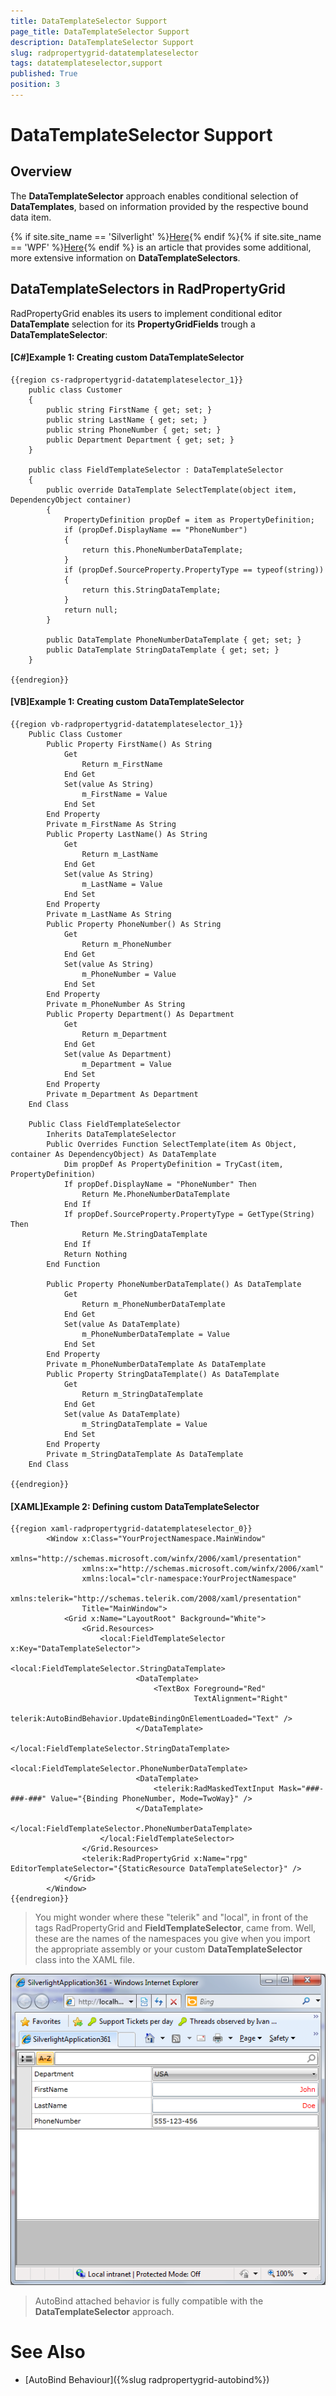 ```yaml
---
title: DataTemplateSelector Support
page_title: DataTemplateSelector Support
description: DataTemplateSelector Support
slug: radpropertygrid-datatemplateselector
tags: datatemplateselector,support
published: True
position: 3
---
```


# DataTemplateSelector Support



## Overview

The __DataTemplateSelector__ approach enables conditional selection of __DataTemplates__, based on information provided by the respective bound data item. 
         

{% if site.site_name == 'Silverlight' %}[Here](http://www.telerik.com/help/silverlight/gridview-template-selectors-overview.html){% endif %}{% if site.site_name == 'WPF' %}[Here](http://www.telerik.com/help/wpf/gridview-template-selectors-overview.html){% endif %} is an article that provides some additional, more extensive information on __DataTemplateSelectors__.
        

## DataTemplateSelectors in RadPropertyGrid

RadPropertyGrid enables its users to implement conditional editor __DataTemplate__ selection for its __PropertyGridFields__ trough a __DataTemplateSelector__:

#### __[C#]Example 1: Creating custom DataTemplateSelector__

	{{region cs-radpropertygrid-datatemplateselector_1}}	    
	    public class Customer
	    {
	        public string FirstName { get; set; }
	        public string LastName { get; set; }
	        public string PhoneNumber { get; set; }
	        public Department Department { get; set; }
	    }
	 
	    public class FieldTemplateSelector : DataTemplateSelector
	    {
	        public override DataTemplate SelectTemplate(object item, DependencyObject container)
	        {
	            PropertyDefinition propDef = item as PropertyDefinition;
	            if (propDef.DisplayName == "PhoneNumber")
	            {
	                return this.PhoneNumberDataTemplate;
	            }
	            if (propDef.SourceProperty.PropertyType == typeof(string))
	            {
	                return this.StringDataTemplate;
	            }
	            return null;
	        }
	 
	        public DataTemplate PhoneNumberDataTemplate { get; set; }
	        public DataTemplate StringDataTemplate { get; set; }
	    }
	
	{{endregion}}



#### __[VB]Example 1: Creating custom DataTemplateSelector__

	{{region vb-radpropertygrid-datatemplateselector_1}}
	    Public Class Customer
	        Public Property FirstName() As String
	            Get
	                Return m_FirstName
	            End Get
	            Set(value As String)
	                m_FirstName = Value
	            End Set
	        End Property
	        Private m_FirstName As String
	        Public Property LastName() As String
	            Get
	                Return m_LastName
	            End Get
	            Set(value As String)
	                m_LastName = Value
	            End Set
	        End Property
	        Private m_LastName As String
	        Public Property PhoneNumber() As String
	            Get
	                Return m_PhoneNumber
	            End Get
	            Set(value As String)
	                m_PhoneNumber = Value
	            End Set
	        End Property
	        Private m_PhoneNumber As String
	        Public Property Department() As Department
	            Get
	                Return m_Department
	            End Get
	            Set(value As Department)
	                m_Department = Value
	            End Set
	        End Property
	        Private m_Department As Department
	    End Class
	
	    Public Class FieldTemplateSelector
	        Inherits DataTemplateSelector
	        Public Overrides Function SelectTemplate(item As Object, container As DependencyObject) As DataTemplate
	            Dim propDef As PropertyDefinition = TryCast(item, PropertyDefinition)
	            If propDef.DisplayName = "PhoneNumber" Then
	                Return Me.PhoneNumberDataTemplate
	            End If
	            If propDef.SourceProperty.PropertyType = GetType(String) Then
	                Return Me.StringDataTemplate
	            End If
	            Return Nothing
	        End Function
	
	        Public Property PhoneNumberDataTemplate() As DataTemplate
	            Get
	                Return m_PhoneNumberDataTemplate
	            End Get
	            Set(value As DataTemplate)
	                m_PhoneNumberDataTemplate = Value
	            End Set
	        End Property
	        Private m_PhoneNumberDataTemplate As DataTemplate
	        Public Property StringDataTemplate() As DataTemplate
	            Get
	                Return m_StringDataTemplate
	            End Get
	            Set(value As DataTemplate)
	                m_StringDataTemplate = Value
	            End Set
	        End Property
	        Private m_StringDataTemplate As DataTemplate
	    End Class
	
	{{endregion}}

#### __[XAML]Example 2: Defining custom DataTemplateSelector__

	{{region xaml-radpropertygrid-datatemplateselector_0}}
			<Window x:Class="YourProjectNamespace.MainWindow"
			        xmlns="http://schemas.microsoft.com/winfx/2006/xaml/presentation"
			        xmlns:x="http://schemas.microsoft.com/winfx/2006/xaml"
			        xmlns:local="clr-namespace:YourProjectNamespace"
			        xmlns:telerik="http://schemas.telerik.com/2008/xaml/presentation"
			        Title="MainWindow">
				<Grid x:Name="LayoutRoot" Background="White">
					<Grid.Resources>
						<local:FieldTemplateSelector x:Key="DataTemplateSelector">
							<local:FieldTemplateSelector.StringDataTemplate>
								<DataTemplate>
									<TextBox Foreground="Red"
									         TextAlignment="Right"
									         telerik:AutoBindBehavior.UpdateBindingOnElementLoaded="Text" />
								</DataTemplate>
							</local:FieldTemplateSelector.StringDataTemplate>
							<local:FieldTemplateSelector.PhoneNumberDataTemplate>
								<DataTemplate>
									<telerik:RadMaskedTextInput Mask="###-###-###" Value="{Binding PhoneNumber, Mode=TwoWay}" />
								</DataTemplate>
							</local:FieldTemplateSelector.PhoneNumberDataTemplate>
						</local:FieldTemplateSelector>
					</Grid.Resources>
					<telerik:RadPropertyGrid x:Name="rpg" EditorTemplateSelector="{StaticResource DataTemplateSelector}" />
				</Grid>
			</Window>
	{{endregion}}

>You might wonder where these "telerik" and "local", in front of the tags RadPropertyGrid and __FieldTemplateSelector__, came from. Well, these are the names of the namespaces you give when you import the appropriate assembly or your custom __DataTemplateSelector__ class into the XAML file.
		  

![Rad Property Grid Template Selectors](images/RadPropertyGrid_Template_Selectors.png)

>AutoBind attached behavior is fully compatible with the __DataTemplateSelector__ approach.
          

# See Also

 * [AutoBind Behaviour]({%slug radpropertygrid-autobind%})
